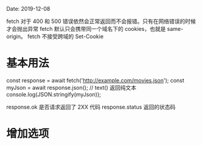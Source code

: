 Date: 2019-12-08


fetch 对于 400 和 500 错误依然会正常返回而不会报错。只有在网络错误的时候才会抛出异常
fetch 默认只会携带同一个域名下的 cookies，也就是 same-origin。
fetch 不接受跨域的 Set-Cookie

# 基本用法

const response = await fetch('http://example.com/movies.json');
const myJson = await response.json(); // text() 返回纯文本
console.log(JSON.stringify(myJson));

response.ok 是否请求返回了 2XX 代码
response.status 返回的状态码

# 增加选项